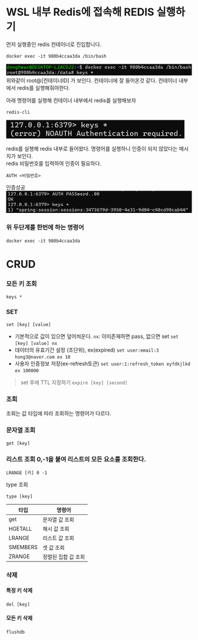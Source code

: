 # WSL 내부 Redis에 접속해 REDIS 실행하기

먼저 실행중인 redis 컨테이너로 진입합니다.

```
docker exec -it 980b4ccaa3da /bin/bash
```

![alt text](/resources/img/image.png)
위와같이 root@[컨테이너ID] 가 보인다. 컨테이너에 잘 들어온것 같다.
컨테이너 내부에서 redis를 실행해줘야한다.

아래 명령어를 실행해 컨테이너 내부에서 redis를 실행해보자
```
redis-cli
```
![alt text](/resources/img/image-1.png)

redis를 실행해 redis 내부로 들어왔다. 
명령어를 실행하니 인증이 되지 않았다는 메시지가 보인다.  
redis 비밀번호를 입력하여 인증이 필요하다.
```
AUTH <비밀번호>
```

인증성공
![alt text](/resources/img/image-2.png)


### 위 두단계를 한번에 하는 명령어
```
docker exec -it 980b4ccaa3da
```
# CRUD

### 모든 키 조회
```
keys *
```

### SET 
```
set [key] [value]
```
- 기본적으로 값이 있으면 덮어씌운다. `nx`: 이미존재하면 pass, 없으면 set
  `set [key] [value] nx`  
- 데이터의 유효기간 설정 (초단위), ex(expired)
  `set user:email:3 hong3@naver.com ex 10`
- 사용자 인증정보 저장(ex-refresh토큰)
  `set user:1:refresh_token eyfdkjlkd ex 100000`

> set 후에 TTL 지정하기 
> `expire [key] [second]`

### 조회
조회는 값 타입에 따라 조회하는 명령어가 다르다.


### 문자열 조회
```
get [key]
```


### 리스트 조회 0,-1을 붙여 리스트의 모든 요소를 조회한다.
```
LRANGE [키] 0 -1
```


type 조회 
```
type [key]
```

타입|명령어
--|--
get| 문자열 값 조회
HGETALL| 해시 값 조회
LRANGE| 리스트 값 조회
SMEMBERS| 셋 값 조회
ZRANGE| 정렬된 집합 값 조회

### 삭제
#### 특정 키 삭제
`del [key]`
#### 모든 키 삭제
`flushdb`


